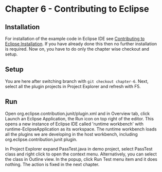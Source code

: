 # Chapter 6 - Contributing to Eclipse 

## Installation

For installation of the example code in Eclipse IDE see <a href="https://www.codetab.org/post/contributing-to-eclipse/">Contributing to Eclipse Installation</a>. If you have already done this then no further installation is required. Now on, you have to do only the chapter wise checkout and setup. 

## Setup

You are here after switching branch with `git checkout chapter-6`. Next, select all the plugin projects in Project Explorer and refresh with F5.

## Run

Open org.eclipse.contribution.junit/plugin.xml and in Overview tab, click Launch an Eclipse Application, the Run icon on top right of the editor. This opens a new instance of Eclipse IDE called 'runtime workbench' with runtime-EclipseApplication as its workspace. The runtime workbench loads all the plugins we are developing in the host workbench, including org.eclipse.contribution.junit plugin.

In Project Explorer expand PassTest.java in demo project, select PassTest class and right click to open the context menu. Alternatively, you can select the class in Outline view. In the popup, click Run Test menu item and it does nothing. The action is fixed in the next chapter.

